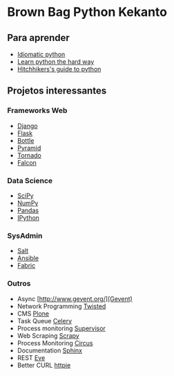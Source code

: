 # Brown Bag Python Kekanto

## Para aprender

- [Idiomatic python](http://python.net/~goodger/projects/pycon/2007/idiomatic/handout.html)
- [Learn python the hard way](http://learnpythonthehardway.org/)
- [Hitchhikers's guide to python](http://docs.python-guide.org/en/latest/)

## Projetos interessantes

### Frameworks Web
- [Django](https://www.djangoproject.com/)
- [Flask](http://flask.pocoo.org/)
- [Bottle](http://bottlepy.org/docs/dev/index.html)
- [Pyramid](http://www.pylonsproject.org/)
- [Tornado](http://www.tornadoweb.org/en/stable/)
- [Falcon](http://falconframework.org/)

### Data Science
- [SciPy](http://www.scipy.org/)
- [NumPy](http://www.numpy.org/)
- [Pandas](http://pandas.pydata.org/)
- [IPython](http://ipython.org/)

### SysAdmin
- [Salt](https://docs.saltstack.com/en/2014.7/topics/index.html)
- [Ansible](http://www.ansible.com/home)
- [Fabric](http://www.fabfile.org/)

### Outros
- Async [http://www.gevent.org/](Gevent)
- Network Programming [Twisted](https://twistedmatrix.com/trac/)
- CMS [Plone](https://plone.org/)
- Task Queue [Celery](http://www.celeryproject.org/)
- Process monitoring [Supervisor](http://supervisord.org/)
- Web Scraping [Scrapy](http://scrapy.org/)
- Process Monitoring [Circus](http://circus.readthedocs.org/en/latest/)
- Documentation [Sphinx](http://sphinx-doc.org/)
- REST [Eve](http://python-eve.org/)
- Better CURL [httpie](https://github.com/jakubroztocil/httpie)
